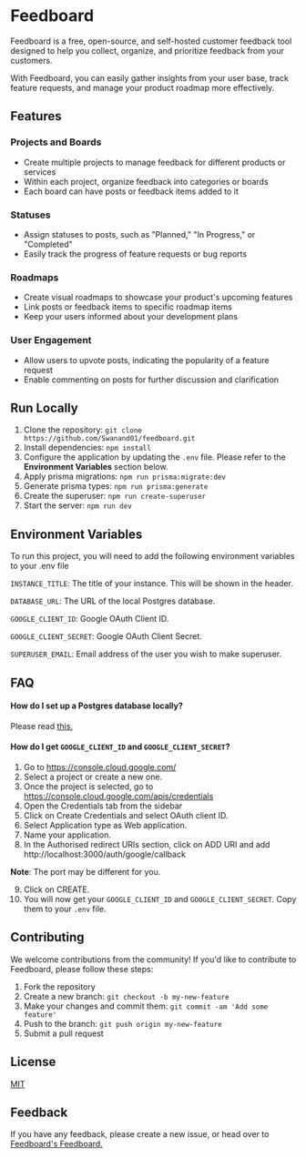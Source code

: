 # Feedboard

Feedboard is a free, open-source, and self-hosted customer feedback tool designed to help you collect, organize, and prioritize feedback from your customers.

With Feedboard, you can easily gather insights from your user base, track feature requests, and manage your product roadmap more effectively.

## Features

### Projects and Boards
- Create multiple projects to manage feedback for different products or services
- Within each project, organize feedback into categories or boards
- Each board can have posts or feedback items added to it

### Statuses
- Assign statuses to posts, such as "Planned," "In Progress," or "Completed"
- Easily track the progress of feature requests or bug reports

### Roadmaps
- Create visual roadmaps to showcase your product's upcoming features
- Link posts or feedback items to specific roadmap items
- Keep your users informed about your development plans

### User Engagement
- Allow users to upvote posts, indicating the popularity of a feature request
- Enable commenting on posts for further discussion and clarification
## Run Locally

1. Clone the repository: `git clone https://github.com/Swanand01/feedboard.git`
2. Install dependencies: `npm install`
3. Configure the application by updating the `.env` file. Please refer to the **Environment Variables**  section below.
4. Apply prisma migrations: `npm run prisma:migrate:dev`
5. Generate prisma types: `npm run prisma:generate`
6. Create the superuser: `npm run create-superuser`
4. Start the server: `npm run dev`


## Environment Variables

To run this project, you will need to add the following environment variables to your .env file

`INSTANCE_TITLE`: The title of your instance. This will be shown in the header.

`DATABASE_URL`: The URL of the local Postgres database.

`GOOGLE_CLIENT_ID`: Google OAuth Client ID.

`GOOGLE_CLIENT_SECRET`: Google OAuth Client Secret.

`SUPERUSER_EMAIL`: Email address of the user you wish to make superuser.


## FAQ

#### How do I set up a Postgres database locally?

Please read [this.](https://www.prisma.io/dataguide/postgresql/setting-up-a-local-postgresql-database)

#### How do I get `GOOGLE_CLIENT_ID` and `GOOGLE_CLIENT_SECRET`?

1. Go to https://console.cloud.google.com/
2. Select a project or create a new one.
3. Once the project is selected, go to https://console.cloud.google.com/apis/credentials
4. Open the Credentials tab from the sidebar
5. Click on Create Credentials and select OAuth client ID.
6. Select Application type as Web application.
7. Name your application.
8. In the Authorised redirect URIs section, click on ADD URI and add http://localhost:3000/auth/google/callback

**Note**: The port may be different for you.

9. Click on CREATE.
10. You will now get your `GOOGLE_CLIENT_ID` and `GOOGLE_CLIENT_SECRET`. Copy them to your `.env` file.

## Contributing

We welcome contributions from the community! If you'd like to contribute to Feedboard, please follow these steps:

1. Fork the repository
2. Create a new branch: `git checkout -b my-new-feature`
3. Make your changes and commit them: `git commit -am 'Add some feature'`
4. Push to the branch: `git push origin my-new-feature`
5. Submit a pull request
## License

[MIT](https://choosealicense.com/licenses/mit/)


## Feedback

If you have any feedback, please create a new issue, or head over to [Feedboard's Feedboard.](https://feedboard.fly.dev/)
